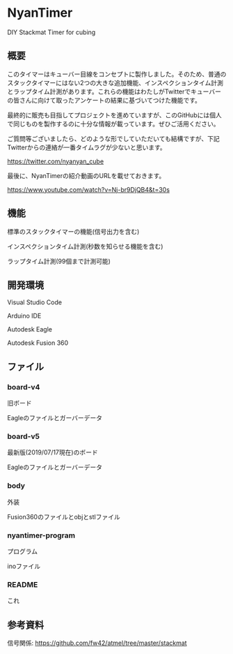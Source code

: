 # NyanTimer
DIY Stackmat Timer for cubing



## 概要

このタイマーはキューバー目線をコンセプトに製作しました。そのため、普通のスタックタイマーにはない2つの大きな追加機能、インスペクションタイム計測とラップタイム計測があります。これらの機能はわたしがTwitterでキューバーの皆さんに向けて取ったアンケートの結果に基づいてつけた機能です。

最終的に販売も目指してプロジェクトを進めていますが、このGitHubには個人で同じものを製作するのに十分な情報が載っています。ぜひご活用ください。

ご質問等ございましたら、どのような形でしていただいても結構ですが、下記Twitterからの連絡が一番タイムラグが少ないと思います。

https://twitter.com/nyanyan_cube

最後に、NyanTimerの紹介動画のURLを載せておきます。

https://www.youtube.com/watch?v=Nj-br9DjQB4&t=30s

## 機能

標準のスタックタイマーの機能(信号出力を含む)

インスペクションタイム計測(秒数を知らせる機能を含む)

ラップタイム計測(99個まで計測可能)



## 開発環境

Visual Studio Code

Arduino IDE

Autodesk Eagle

Autodesk Fusion 360

## ファイル

### board-v4

旧ボード

Eagleのファイルとガーバーデータ

### board-v5

最新版(2019/07/17現在)のボード

Eagleのファイルとガーバーデータ

### body

外装

Fusion360のファイルとobjとstlファイル

### nyantimer-program

プログラム

inoファイル

### README

これ

## 参考資料

信号関係: https://github.com/fw42/atmel/tree/master/stackmat
